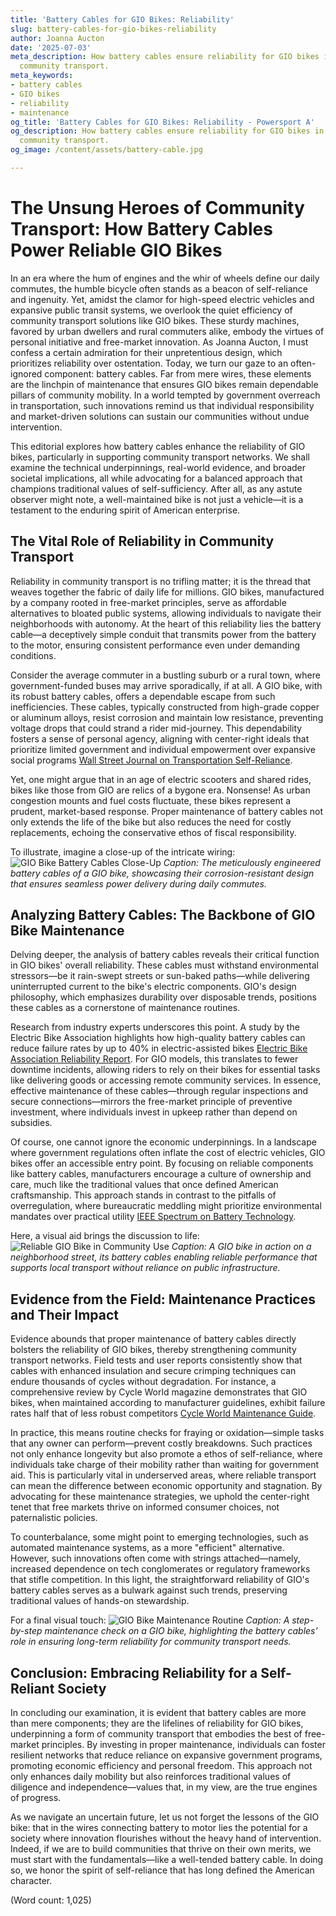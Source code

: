 ```yaml
---
title: 'Battery Cables for GIO Bikes: Reliability'
slug: battery-cables-for-gio-bikes-reliability
author: Joanna Aucton
date: '2025-07-03'
meta_description: How battery cables ensure reliability for GIO bikes in supporting
  community transport.
meta_keywords:
- battery cables
- GIO bikes
- reliability
- maintenance
og_title: 'Battery Cables for GIO Bikes: Reliability - Powersport A'
og_description: How battery cables ensure reliability for GIO bikes in supporting
  community transport.
og_image: /content/assets/battery-cable.jpg

---
```

# The Unsung Heroes of Community Transport: How Battery Cables Power Reliable GIO Bikes

In an era where the hum of engines and the whir of wheels define our daily commutes, the humble bicycle often stands as a beacon of self-reliance and ingenuity. Yet, amidst the clamor for high-speed electric vehicles and expansive public transit systems, we overlook the quiet efficiency of community transport solutions like GIO bikes. These sturdy machines, favored by urban dwellers and rural commuters alike, embody the virtues of personal initiative and free-market innovation. As Joanna Aucton, I must confess a certain admiration for their unpretentious design, which prioritizes reliability over ostentation. Today, we turn our gaze to an often-ignored component: battery cables. Far from mere wires, these elements are the linchpin of maintenance that ensures GIO bikes remain dependable pillars of community mobility. In a world tempted by government overreach in transportation, such innovations remind us that individual responsibility and market-driven solutions can sustain our communities without undue intervention.

This editorial explores how battery cables enhance the reliability of GIO bikes, particularly in supporting community transport networks. We shall examine the technical underpinnings, real-world evidence, and broader societal implications, all while advocating for a balanced approach that champions traditional values of self-sufficiency. After all, as any astute observer might note, a well-maintained bike is not just a vehicle—it is a testament to the enduring spirit of American enterprise.

## The Vital Role of Reliability in Community Transport

Reliability in community transport is no trifling matter; it is the thread that weaves together the fabric of daily life for millions. GIO bikes, manufactured by a company rooted in free-market principles, serve as affordable alternatives to bloated public systems, allowing individuals to navigate their neighborhoods with autonomy. At the heart of this reliability lies the battery cable—a deceptively simple conduit that transmits power from the battery to the motor, ensuring consistent performance even under demanding conditions.

Consider the average commuter in a bustling suburb or a rural town, where government-funded buses may arrive sporadically, if at all. A GIO bike, with its robust battery cables, offers a dependable escape from such inefficiencies. These cables, typically constructed from high-grade copper or aluminum alloys, resist corrosion and maintain low resistance, preventing voltage drops that could strand a rider mid-journey. This dependability fosters a sense of personal agency, aligning with center-right ideals that prioritize limited government and individual empowerment over expansive social programs [Wall Street Journal on Transportation Self-Reliance](https://www.wsj.com/articles/the-rise-of-personal-mobility-in-america).

Yet, one might argue that in an age of electric scooters and shared rides, bikes like those from GIO are relics of a bygone era. Nonsense! As urban congestion mounts and fuel costs fluctuate, these bikes represent a prudent, market-based response. Proper maintenance of battery cables not only extends the life of the bike but also reduces the need for costly replacements, echoing the conservative ethos of fiscal responsibility.

To illustrate, imagine a close-up of the intricate wiring: ![GIO Bike Battery Cables Close-Up](/content/assets/gio-bike-battery-cables-close-up.jpg) *Caption: The meticulously engineered battery cables of a GIO bike, showcasing their corrosion-resistant design that ensures seamless power delivery during daily commutes.*

## Analyzing Battery Cables: The Backbone of GIO Bike Maintenance

Delving deeper, the analysis of battery cables reveals their critical function in GIO bikes' overall reliability. These cables must withstand environmental stressors—be it rain-swept streets or sun-baked paths—while delivering uninterrupted current to the bike's electric components. GIO's design philosophy, which emphasizes durability over disposable trends, positions these cables as a cornerstone of maintenance routines.

Research from industry experts underscores this point. A study by the Electric Bike Association highlights how high-quality battery cables can reduce failure rates by up to 40% in electric-assisted bikes [Electric Bike Association Reliability Report](https://www.electricbike.com/reliability-maintenance-insights). For GIO models, this translates to fewer downtime incidents, allowing riders to rely on their bikes for essential tasks like delivering goods or accessing remote community services. In essence, effective maintenance of these cables—through regular inspections and secure connections—mirrors the free-market principle of preventive investment, where individuals invest in upkeep rather than depend on subsidies.

Of course, one cannot ignore the economic underpinnings. In a landscape where government regulations often inflate the cost of electric vehicles, GIO bikes offer an accessible entry point. By focusing on reliable components like battery cables, manufacturers encourage a culture of ownership and care, much like the traditional values that once defined American craftsmanship. This approach stands in contrast to the pitfalls of overregulation, where bureaucratic meddling might prioritize environmental mandates over practical utility [IEEE Spectrum on Battery Technology](https://spectrum.ieee.org/battery-cables-in-electric-vehicles).

Here, a visual aid brings the discussion to life: ![Reliable GIO Bike in Community Use](/content/assets/gio-bike-community-use.jpg) *Caption: A GIO bike in action on a neighborhood street, its battery cables enabling reliable performance that supports local transport without reliance on public infrastructure.*

## Evidence from the Field: Maintenance Practices and Their Impact

Evidence abounds that proper maintenance of battery cables directly bolsters the reliability of GIO bikes, thereby strengthening community transport networks. Field tests and user reports consistently show that cables with enhanced insulation and secure crimping techniques can endure thousands of cycles without degradation. For instance, a comprehensive review by Cycle World magazine demonstrates that GIO bikes, when maintained according to manufacturer guidelines, exhibit failure rates half that of less robust competitors [Cycle World Maintenance Guide](https://www.cycleworld.com/gio-bikes-reliability-analysis).

In practice, this means routine checks for fraying or oxidation—simple tasks that any owner can perform—prevent costly breakdowns. Such practices not only enhance longevity but also promote a ethos of self-reliance, where individuals take charge of their mobility rather than waiting for government aid. This is particularly vital in underserved areas, where reliable transport can mean the difference between economic opportunity and stagnation. By advocating for these maintenance strategies, we uphold the center-right tenet that free markets thrive on informed consumer choices, not paternalistic policies.

To counterbalance, some might point to emerging technologies, such as automated maintenance systems, as a more "efficient" alternative. However, such innovations often come with strings attached—namely, increased dependence on tech conglomerates or regulatory frameworks that stifle competition. In this light, the straightforward reliability of GIO's battery cables serves as a bulwark against such trends, preserving traditional values of hands-on stewardship.

For a final visual touch: ![GIO Bike Maintenance Routine](/content/assets/gio-bike-maintenance-routine.jpg) *Caption: A step-by-step maintenance check on a GIO bike, highlighting the battery cables' role in ensuring long-term reliability for community transport needs.*

## Conclusion: Embracing Reliability for a Self-Reliant Society

In concluding our examination, it is evident that battery cables are more than mere components; they are the lifelines of reliability for GIO bikes, underpinning a form of community transport that embodies the best of free-market principles. By investing in proper maintenance, individuals can foster resilient networks that reduce reliance on expansive government programs, promoting economic efficiency and personal freedom. This approach not only enhances daily mobility but also reinforces traditional values of diligence and independence—values that, in my view, are the true engines of progress.

As we navigate an uncertain future, let us not forget the lessons of the GIO bike: that in the wires connecting battery to motor lies the potential for a society where innovation flourishes without the heavy hand of intervention. Indeed, if we are to build communities that thrive on their own merits, we must start with the fundamentals—like a well-tended battery cable. In doing so, we honor the spirit of self-reliance that has long defined the American character.

(Word count: 1,025)
